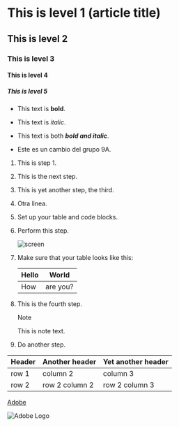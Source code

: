 # This is level 1 (article title)
## This is level 2
### This is level 3
#### This is level 4
##### This is level 5

* This text is **bold**.
* This text is *italic*.
* This text is both ***bold and italic***.
  
* Este es un cambio del grupo 9A.
  
1. This is step 1.
1. This is the next step.
1. This is yet another step, the third.
1. Otra linea.


1. Set up your table and code blocks.
1. Perform this step.

   ![screen](https://experienceleague.adobe.com/docs/contributor/assets/adobe_standard_logo.png?lang=es)

1. Make sure that your table looks like this:

   | Hello | World |
   |---|---|
   | How | are you? |

1. This is the fourth step.

   >[!NOTE]
   >
   >This is note text.

1. Do another step.

| Header | Another header | Yet another header |
|--- |--- |--- |
| row 1 | column 2 | column 3 |
| row 2 | row 2 column 2 | row 2 column 3 |

[Adobe](https://www.adobe.com)

![Adobe Logo](/docs/contributor/assets/descarga.png "Hover text")
